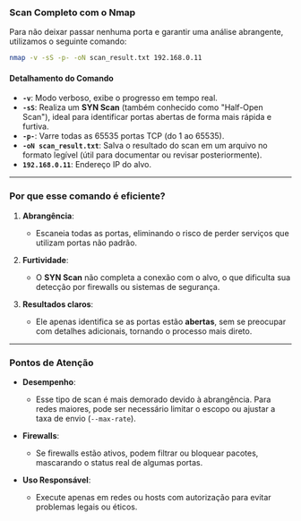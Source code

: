 ### **Scan Completo com o Nmap**

Para não deixar passar nenhuma porta e garantir uma análise abrangente, utilizamos o seguinte comando:

```bash
nmap -v -sS -p- -oN scan_result.txt 192.168.0.11
```

#### **Detalhamento do Comando**
- **`-v`**: Modo verboso, exibe o progresso em tempo real.
- **`-sS`**: Realiza um **SYN Scan** (também conhecido como "Half-Open Scan"), ideal para identificar portas abertas de forma mais rápida e furtiva.
- **`-p-`**: Varre todas as 65535 portas TCP (do 1 ao 65535).
- **`-oN scan_result.txt`**: Salva o resultado do scan em um arquivo no formato legível (útil para documentar ou revisar posteriormente).
- **`192.168.0.11`**: Endereço IP do alvo.

---

### **Por que esse comando é eficiente?**
1. **Abrangência**:
   - Escaneia todas as portas, eliminando o risco de perder serviços que utilizam portas não padrão.
   
2. **Furtividade**:
   - O **SYN Scan** não completa a conexão com o alvo, o que dificulta sua detecção por firewalls ou sistemas de segurança.
   
3. **Resultados claros**:
   - Ele apenas identifica se as portas estão **abertas**, sem se preocupar com detalhes adicionais, tornando o processo mais direto.

---

### **Pontos de Atenção**
- **Desempenho**:
  - Esse tipo de scan é mais demorado devido à abrangência. Para redes maiores, pode ser necessário limitar o escopo ou ajustar a taxa de envio (`--max-rate`).

- **Firewalls**:
  - Se firewalls estão ativos, podem filtrar ou bloquear pacotes, mascarando o status real de algumas portas.

- **Uso Responsável**:
  - Execute apenas em redes ou hosts com autorização para evitar problemas legais ou éticos.
